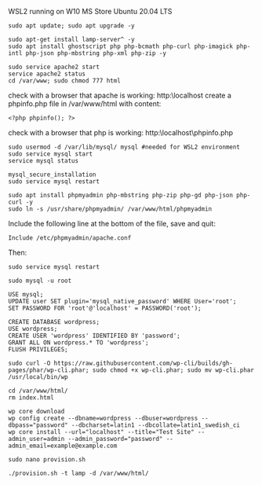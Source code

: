 WSL2 running on W10
MS Store
Ubuntu 20.04 LTS

```
sudo apt update; sudo apt upgrade -y

sudo apt-get install lamp-server^ -y
sudo apt install ghostscript php php-bcmath php-curl php-imagick php-intl php-json php-mbstring php-xml php-zip -y

sudo service apache2 start
service apache2 status
cd /var/www; sudo chmod 777 html

```
check with a browser that apache is working: http:\\localhost
create a phpinfo.php file in /var/www/html with content:
```
<?php phpinfo(); ?>
```
check with a browser that php is working: http:\\localhost\phpinfo.php
```
sudo usermod -d /var/lib/mysql/ mysql #needed for WSL2 environment
sudo service mysql start
service mysql status

mysql_secure_installation
sudo service mysql restart

sudo apt install phpmyadmin php-mbstring php-zip php-gd php-json php-curl -y
sudo ln -s /usr/share/phpmyadmin/ /var/www/html/phpmyadmin

```
Include the following line at the bottom of the file, save and quit:
```
Include /etc/phpmyadmin/apache.conf
```
Then:
```
sudo service mysql restart

sudo mysql -u root

USE mysql;
UPDATE user SET plugin='mysql_native_password' WHERE User='root';
SET PASSWORD FOR 'root'@'localhost' = PASSWORD('root');

CREATE DATABASE wordpress;
USE wordpress;
CREATE USER 'wordpress' IDENTIFIED BY 'password';
GRANT ALL ON wordpress.* TO 'wordpress';
FLUSH PRIVILEGES;

sudo curl -O https://raw.githubusercontent.com/wp-cli/builds/gh-pages/phar/wp-cli.phar; sudo chmod +x wp-cli.phar; sudo mv wp-cli.phar /usr/local/bin/wp

cd /var/www/html/
rm index.html

wp core download
wp config create --dbname=wordpress --dbuser=wordpress --dbpass="password" --dbcharset=latin1 --dbcollate=latin1_swedish_ci
wp core install --url="localhost" --title="Test Site" --admin_user=admin --admin_password="password" --admin_email=example@example.com

sudo nano provision.sh

./provision.sh -t lamp -d /var/www/html/
```





